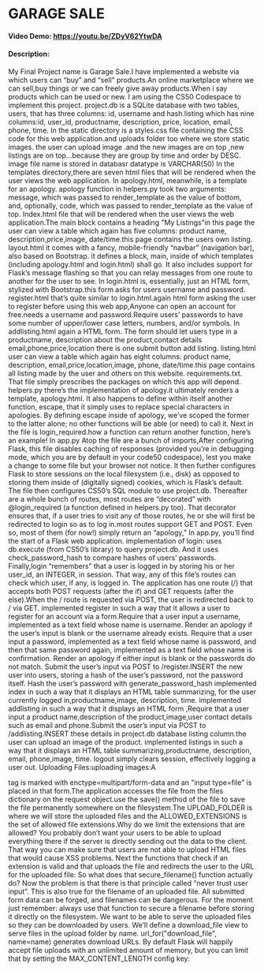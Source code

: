 # GARAGE SALE
#### Video Demo:  <https://youtu.be/ZDyV62YtwDA>
#### Description:
My Final Project name is Garage Sale.I have implemented a website via which users can “buy” and “sell” products.An online marketplace where we can sell,buy things or we can freely give away products.When i say products which can be used or new.
I am using the CS50 Codespace to implement this project.
project.db is a SQLite database with two tables, users, that has three columns: id, username and hash.listing which has nine columns:id, user_id, productname, description, price, location, email, phone, time.
In the static directory is a styles.css file containing the CSS code for this web application.and uploads folder too where we store static images.
the user can upload image .and the new images are on top ,new listings are on top...because they are group by time and order by DESC.
image file name is stored in databasr datatype is VARCHAR(50)
In the templates directory,there are seven html files that will be rendered when the user views the web application.
 In apology.html, meanwhile, is a template for an apology. apology function in helpers.py took two arguments: message, which was passed to render_template as the value of bottom, and, optionally, code, which was passed to render_template as the value of top.
 Index.html file that will be rendered when the user views the web application.The main block contains a heading "My Listings"in this page the user can view a table which again has five columns: product name, description,price,image, date/time.this page contains the users own listing.
layout.html it comes with a fancy, mobile-friendly “navbar” (navigation bar), also based on Bootstrap. it defines a block, main, inside of which templates (including apology.html and login.html) shall go. It also includes support for Flask’s message flashing so that you can relay messages from one route to another for the user to see.
In login.html is, essentially, just an HTML form, stylized with Bootstrap.this form asks for users username and password.
register.html that’s quite similar to login.html.again html form asking the user to register before using this web app,Anyone can open an account for free.needs a username and password.Require users’ passwords to have some number of upper/lower case letters, numbers, and/or symbols.
In addlisting.html again a HTML form. The form should let users type in a productname, description about the product,contact details email,phone,price,location there is one submit button add listing.
listing.html user can view a table which again has eight columns: product name, description, email,price,location,image, phone, date/time.this page contains all listing made by the user and others on this website.
requirements.txt. That file simply prescribes the packages on which this app will depend.
helpers.py there’s the implementation of apology.it ultimately renders a template, apology.html. It also happens to define within itself another function, escape, that it simply uses to replace special characters in apologies. By defining escape inside of apology, we’ve scoped the former to the latter alone; no other functions will be able (or need) to call it.
Next in the file is login_required.how a function can return another function, here’s an example!
In app.py Atop the file are a bunch of imports,After configuring Flask, this file disables caching of responses (provided you’re in debugging mode, which you are by default in your code50 codespace), lest you make a change to some file but your browser not notice. It then further configures Flask to store sessions on the local filesystem (i.e., disk) as opposed to storing them inside of (digitally signed) cookies, which is Flask’s default. The file then configures CS50’s SQL module to use project.db.
Thereafter are a whole bunch of routes, most routes are “decorated” with @login_required (a function defined in helpers.py too). That decorator ensures that, if a user tries to visit any of those routes, he or she will first be redirected to login so as to log in.most routes support GET and POST. Even so, most of them (for now!) simply return an “apology,”
In app.py, you’ll find the start of a Flask web application.
implementation of login: uses db.execute (from CS50’s library) to query project.db. And  it uses check_password_hash to compare hashes of users’ passwords. Finally,login “remembers” that a user is logged in by storing his or her user_id, an INTEGER, in session. That way, any of this file’s routes can check which user, if any, is logged in.
The application has one route (/) that accepts both POST requests (after the if) and GET requests (after the else).When the / route is requested via POST, the user is redirected back to / via GET.
implemented register in such a way that it allows a user to register for an account via a form.Require that a user input a username, implemented as a text field whose name is username. Render an apology if the user’s input is blank or the username already exists.
Require that a user input a password, implemented as a text field whose name is password, and then that same password again, implemented as a text field whose name is confirmation. Render an apology if either input is blank or the passwords do not match.
Submit the user’s input via POST to /register.INSERT the new user into users, storing a hash of the user’s password, not the password itself. Hash the user’s password with generate_password_hash
implemented index in such a way that it displays an HTML table summarizing, for the user currently logged in,productname,image, description, time.
implemented addlisting in such a way that it displays an HTML form ,Require that a user input a product name,description of the product,image,user contact details such as email and phone.Submit the user’s input via POST to /addlisting.INSERT these details in project.db database listing column.the user can upload an image of the product.
implemented listings in such a way that it displays an HTML table summarizing,productname, description, email, phone,image, time.
 logout simply clears session, effectively logging a user out.
 Uploading Files:uploading images:A <form> tag is marked with enctype=multipart/form-data and an "input type=file" is placed in that form.The application accesses the file from the files dictionary on the request object.use the save() method of the file to save the file permanently somewhere on the filesystem.The UPLOAD_FOLDER is where we will store the uploaded files and the ALLOWED_EXTENSIONS is the set of allowed file extensions.Why do we limit the extensions that are allowed? You probably don’t want your users to be able to upload everything there if the server is directly sending out the data to the client. That way you can make sure that users are not able to upload HTML files that would cause XSS problems.
 Next the functions that check if an extension is valid and that uploads the file and redirects the user to the URL for the uploaded file:
 So what does that secure_filename() function actually do? Now the problem is that there is that principle called “never trust user input”. This is also true for the filename of an uploaded file. All submitted form data can be forged, and filenames can be dangerous. For the moment just remember: always use that function to secure a filename before storing it directly on the filesystem.
 We want to be able to serve the uploaded files so they can be downloaded by users. We’ll define a download_file view to serve files in the upload folder by name. url_for("download_file", name=name) generates download URLs.
 By default Flask will happily accept file uploads with an unlimited amount of memory, but you can limit that by setting the MAX_CONTENT_LENGTH config key:
